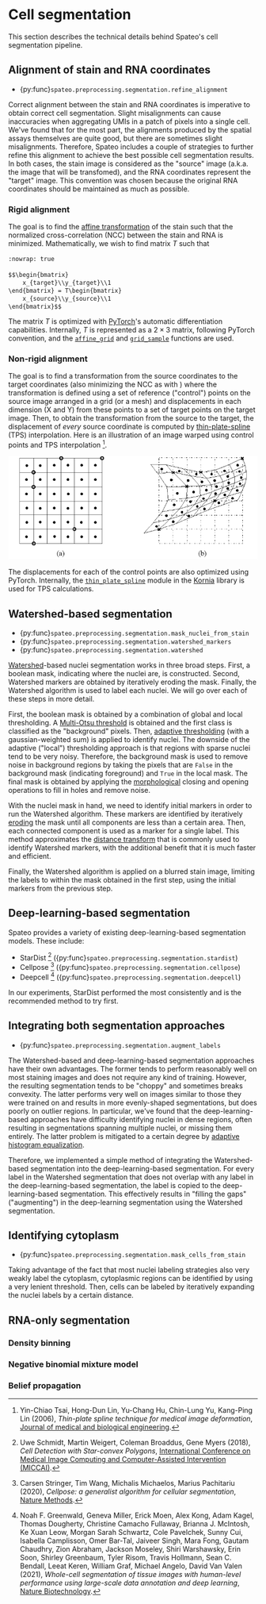 # Cell segmentation

This section describes the technical details behind Spateo's cell segmentation pipeline.


## Alignment of stain and RNA coordinates

* {py:func}`spateo.preprocessing.segmentation.refine_alignment`

Correct alignment between the stain and RNA coordinates is imperative to obtain correct cell segmentation. Slight misalignments can cause inaccuracies when aggregating UMIs in a patch of pixels into a single cell. We've found that for the most part, the alignments produced by the spatial assays themselves are quite good, but there are sometimes slight misalignments. Therefore, Spateo includes a couple of strategies to further refine this alignment to achieve the best possible cell segmentation results. In both cases, the stain image is considered as the "source" image (a.k.a. the image that will be transfomed), and the RNA coordinates represent the "target" image. This convention was chosen because the original RNA coordinates should be maintained as much as possible.


### Rigid alignment

The goal is to find the [affine transformation](https://en.wikipedia.org/wiki/Affine_transformation) of the stain such that the normalized cross-correlation (NCC) between the stain and RNA is minimized. Mathematically, we wish to find matrix $T$ such that

```{math}
:nowrap: true

$$\begin{bmatrix}
    x_{target}\\y_{target}\\1
\end{bmatrix} = T\begin{bmatrix}
    x_{source}\\y_{source}\\1
\end{bmatrix}$$
```

The matrix $T$ is optimized with [PyTorch](https://pytorch.org/)'s automatic differentiation capabilities. Internally, $T$ is represented as a $2 \times 3$ matrix, following PyTorch convention, and the [`affine_grid`](https://pytorch.org/docs/stable/generated/torch.nn.functional.affine_grid.html) and [`grid_sample`](https://pytorch.org/docs/stable/generated/torch.nn.functional.grid_sample.html) functions are used.


### Non-rigid alignment

The goal is to find a transformation from the source coordinates to the target coordinates (also minimizing the NCC as with [](#rigid-alignment)) where the transformation is defined using a set of reference ("control") points on the source image arranged in a grid (or a mesh) and displacements in each dimension (X and Y) from these points to a set of target points on the target image. Then, to obtain the transformation from the source to the target, the displacement of *every* source coordinate is computed by [thin-plate-spline](https://en.wikipedia.org/wiki/Thin_plate_spline) (TPS) interpolation. Here is an illustration of an image warped using control points and TPS interpolation [^ref1].

![Thin Plate Spline](../_static/technicals/cell_segmentation/thin_plate_spline.png)

The displacements for each of the control points are also optimized using PyTorch. Internally, the [`thin_plate_spline`](https://kornia.readthedocs.io/en/latest/_modules/kornia/geometry/transform/thin_plate_spline.html) module in the [Kornia](https://kornia.github.io/) library is used for TPS calculations.


## Watershed-based segmentation

* {py:func}`spateo.preprocessing.segmentation.mask_nuclei_from_stain`
* {py:func}`spateo.preprocessing.segmentation.watershed_markers`
* {py:func}`spateo.preprocessing.segmentation.watershed`

[Watershed](https://en.wikipedia.org/wiki/Watershed_(image_processing))-based nuclei segmentation works in three broad steps. First, a boolean mask, indicating where the nuclei are, is constructed. Second, Watershed markers are obtained by iteratively eroding the mask. Finally, the Watershed algorithm is used to label each nuclei. We will go over each of these steps in more detail.

First, the boolean mask is obtained by a combination of global and local thresholding. A [Multi-Otsu threshold](https://scikit-image.org/docs/dev/auto_examples/segmentation/plot_multiotsu.html) is obtained and the first class is classified as the "background" pixels. Then, [adaptive thresholding](https://docs.opencv.org/4.x/d7/d4d/tutorial_py_thresholding.html) (with a gaussian-weighted sum) is applied to identify nuclei. The downside of the adaptive ("local") thresholding approach is that regions with sparse nuclei tend to be very noisy. Therefore, the background mask is used to remove noise in background regions by taking the pixels that are `False` in the background mask (indicating foreground) and `True` in the local mask. The final mask is obtained by applying the [morphological](https://docs.opencv.org/3.4/d9/d61/tutorial_py_morphological_ops.html) closing and opening operations to fill in holes and remove noise.

With the nuclei mask in hand, we need to identify initial markers in order to run the Watershed algorithm. These markers are identified by iteratively [eroding](https://docs.opencv.org/3.4/d9/d61/tutorial_py_morphological_ops.html) the mask until all components are less than a certain area. Then, each connected component is used as a marker for a single label. This method approximates the [distance transform](https://scikit-image.org/docs/stable/auto_examples/segmentation/plot_watershed.html) that is commonly used to identify Watershed markers, with the additional benefit that it is much faster and efficient.

Finally, the Watershed algorithm is applied on a blurred stain image, limiting the labels to within the mask obtained in the first step, using the initial markers from the previous step.


## Deep-learning-based segmentation

Spateo provides a variety of existing deep-learning-based segmentation models. These include:

* StarDist [^ref2] ({py:func}`spateo.preprocessing.segmentation.stardist`)
* Cellpose [^ref3] ({py:func}`spateo.preprocessing.segmentation.cellpose`)
* Deepcell [^ref4] ({py:func}`spateo.preprocessing.segmentation.deepcell`)

In our experiments, StarDist performed the most consistently and is the recommended method to try first.


## Integrating both segmentation approaches

* {py:func}`spateo.preprocessing.segmentation.augment_labels`

The Watershed-based and deep-learning-based segmentation approaches have their own advantages. The former tends to perform reasonably well on most staining images and does not require any kind of training. However, the resulting segmentation tends to be "choppy" and sometimes breaks convexity. The latter performs very well on images similar to those they were trained on and results in more evenly-shaped segmentations, but does poorly on outlier regions. In particular, we've found that the deep-learning-based approaches have difficulty identifying nuclei in dense regions, often resulting in segmentations spanning multiple nuclei, or missing them entirely. The latter problem is mitigated to a certain degree by [adaptive histogram equalization](https://en.wikipedia.org/wiki/Adaptive_histogram_equalization#Contrast_Limited_AHE).

Therefore, we implemented a simple method of integrating the Watershed-based segmentation into the deep-learning-based segmentation. For every label in the Watershed segmentation that does not overlap with any label in the deep-learning-based segmentation, the label is copied to the deep-learning-based segmentation. This effectively results in "filling the gaps" ("augmenting") in the deep-learning segmentation using the Watershed segmentation.


## Identifying cytoplasm

* {py:func}`spateo.preprocessing.segmentation.mask_cells_from_stain`

Taking advantage of the fact that most nuclei labeling strategies also very weakly label the cytoplasm, cytoplasmic regions can be identified by using a very lenient threshold. Then, cells can be labeled by iteratively expanding the nuclei labels by a certain distance.


## RNA-only segmentation


### Density binning


### Negative binomial mixture model


### Belief propagation

[^ref1]: Yin-Chiao Tsai, Hong-Dun Lin, Yu-Chang Hu, Chin-Lung Yu, Kang-Ping Lin (2006),
    *Thin-plate spline technique for medical image deformation*,
    [Journal of medical and biological engineering](https://www.airitilibrary.com/Publication/alDetailedMesh?docid=16090985-200012-20-4-203-210-a).
[^ref2]: Uwe Schmidt, Martin Weigert, Coleman Broaddus, Gene Myers (2018),
    *Cell Detection with Star-convex Polygons*,
    [International Conference on Medical Image Computing and Computer-Assisted Intervention (MICCAI)](https://arxiv.org/abs/1806.03535).
[^ref3]: Carsen Stringer, Tim Wang, Michalis Michaelos, Marius Pachitariu (2020),
    *Cellpose: a generalist algorithm for cellular segmentation*,
    [Nature Methods](https://doi.org/10.1038/s41592-020-01018-x).
[^ref4]: Noah F. Greenwald, Geneva Miller, Erick Moen, Alex Kong, Adam Kagel, Thomas Dougherty, Christine Camacho Fullaway, Brianna J. McIntosh, Ke Xuan Leow, Morgan Sarah Schwartz, Cole Pavelchek, Sunny Cui, Isabella Camplisson, Omer Bar-Tal, Jaiveer Singh, Mara Fong, Gautam Chaudhry, Zion Abraham, Jackson Moseley, Shiri Warshawsky, Erin Soon, Shirley Greenbaum, Tyler Risom, Travis Hollmann, Sean C. Bendall, Leeat Keren, William Graf, Michael Angelo, David Van Valen (2021),
    *Whole-cell segmentation of tissue images with human-level performance using large-scale data annotation and deep learning*,
    [Nature Biotechnology](https://doi.org/10.1038/s41587-021-01094-0).
